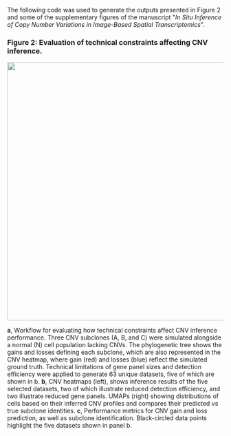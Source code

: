 The following code was used to generate the outputs presented in Figure 2 and some of the supplementary figures of the manuscript "*In Situ Inference of Copy Number Variations in Image-Based Spatial Transcriptomics*".

### Figure 2: Evaluation of technical constraints affecting CNV inference.
<img src="https://github.com/user-attachments/assets/88ed1195-6745-4d19-b175-23c38715ca3e" width="600">

**a**, Workflow for evaluating how technical constraints affect CNV inference performance. Three CNV subclones (A, B,
and C) were simulated alongside a normal (N) cell population lacking CNVs. The phylogenetic tree shows the gains
and losses defining each subclone, which are also represented in the CNV heatmap, where gain (red) and losses
(blue) reflect the simulated ground truth. Technical limitations of gene panel sizes and detection efficiency were
applied to generate 63 unique datasets, five of which are shown in b. **b**, CNV heatmaps (left), shows inference results
of the five selected datasets, two of which illustrate reduced detection efficiency, and two illustrate reduced gene
panels. UMAPs (right) showing distributions of cells based on their inferred CNV profiles and compares their
predicted vs true subclone identities. **c**, Performance metrics for CNV gain and loss prediction, as well as subclone
identification. Black-circled data points highlight the five datasets shown in panel b.
